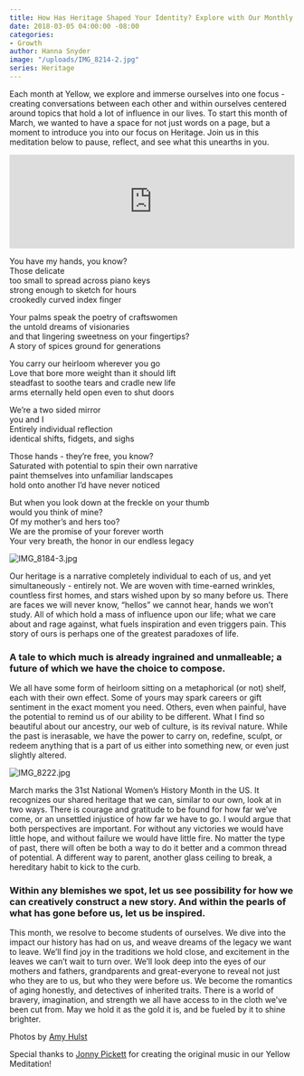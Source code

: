```yaml
---
title: How Has Heritage Shaped Your Identity? Explore with Our Monthly Meditation
date: 2018-03-05 04:00:00 -08:00
categories:
- Growth
author: Hanna Snyder
image: "/uploads/IMG_8214-2.jpg"
series: Heritage
---
```


Each month at Yellow, we explore and immerse ourselves into one focus - creating conversations between each other and within ourselves centered around topics that hold a lot of influence in our lives. To start this month of March, we wanted to have a space for not just words on a page, but a moment to introduce you into our focus on Heritage. Join us in this meditation below to pause, reflect, and see what this unearths in you.

<iframe width="100%" height="166" scrolling="no" frameborder="no" allow="autoplay" src="https://w.soundcloud.com/player/?url=https%3A//api.soundcloud.com/tracks/408779244&color=%23393939&auto_play=false&hide_related=false&show_comments=true&show_user=true&show_reposts=false&show_teaser=true"></iframe>

<br>

You have my hands, you know?  
Those delicate  
too small to spread across piano keys  
strong enough to sketch for hours  
crookedly curved index finger

Your palms speak the poetry of craftswomen  
the untold dreams of visionaries  
and that lingering sweetness on your fingertips?  
A story of spices ground for generations

You carry our heirloom wherever you go  
Love that bore more weight than it should lift  
steadfast to soothe tears and cradle new life  
arms eternally held open even to shut doors

We’re a two sided mirror  
you and I  
Entirely individual reflection  
identical shifts, fidgets, and sighs

Those hands - they’re free, you know?  
Saturated with potential to spin their own narrative  
paint themselves into unfamiliar landscapes  
hold onto another I’d have never noticed

But when you look down at the freckle on your thumb  
would you think of mine?  
Of my mother’s and hers too?  
We are the promise of your forever worth  
Your very breath, the honor in our endless legacy

![IMG_8184-3.jpg](/uploads/IMG_8184-3.jpg)

Our heritage is a narrative completely individual to each of us, and yet simultaneously - entirely not. We are woven with time-earned wrinkles, countless first homes, and stars wished upon by so many before us. There are faces we will never know, “hellos” we cannot hear, hands we won’t study. All of which hold a mass of influence upon our life; what we care about and rage against, what fuels inspiration and even triggers pain. This story of ours is perhaps one of the greatest paradoxes of life.

### A tale to which much is already ingrained and unmalleable; a future of which we have the choice to compose.

We all have some form of heirloom sitting on a metaphorical (or not) shelf, each with their own effect. Some of yours may spark careers or gift sentiment in the exact moment you need. Others, even when painful, have the potential to remind us of our ability to be different. What I find so beautiful about our ancestry, our web of culture, is its revival nature. While the past is inerasable, we have the power to carry on, redefine, sculpt, or redeem anything that is a part of us either into something new, or even just slightly altered.

![IMG_8222.jpg](/uploads/IMG_8222.jpg)

March marks the 31st National Women’s History Month in the US. It recognizes our shared heritage that we can, similar to our own, look at in two ways. There is courage and gratitude to be found for how far we’ve come, or an unsettled injustice of how far we have to go. I would argue that both perspectives are important. For without any victories we would have little hope, and without failure we would have little fire. No matter the type of past, there will often be both a way to do it better and a common thread of potential. A different way to parent, another glass ceiling to break, a hereditary habit to kick to the curb.

### Within any blemishes we spot, let us see possibility for how we can creatively construct a new story. And within the pearls of what has gone before us, let us be inspired.

This month, we resolve to become students of ourselves. We dive into the impact our history has had on us, and weave dreams of the legacy we want to leave. We’ll find joy in the traditions we hold close, and excitement in the leaves we can’t wait to turn over. We’ll look deep into the eyes of our mothers and fathers, grandparents and great-everyone to reveal not just who they are to us, but who they were before us. We become the romantics of aging honestly, and detectives of inherited traits. There is a world of bravery, imagination, and strength we all have access to in the cloth we’ve been cut from. May we hold it as the gold it is, and be fueled by it to shine brighter.

Photos by [Amy Hulst](https://www.forcollective.com/)

Special thanks to [Jonny Pickett](https://auralgauge.com/) for creating the original music in our Yellow Meditation!
